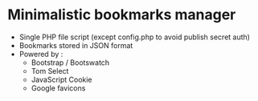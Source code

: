 # Minimalistic bookmarks manager

- Single PHP file script (except config.php to avoid publish secret auth)
- Bookmarks stored in JSON format
- Powered by :
  - Bootstrap / Bootswatch
  - Tom Select
  - JavaScript Cookie
  - Google favicons